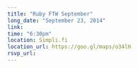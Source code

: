 ```yaml
---
title: "Ruby FTW September"
long_date: "September 23, 2014"
link: 
time: "6:30pm"
location: Simpli.fi
location_url: https://goo.gl/maps/o34lH
rsvp_url:
---
```


